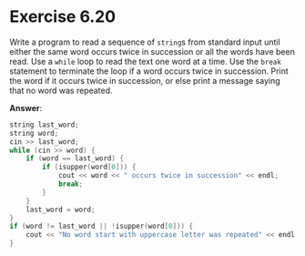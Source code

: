 # Exercise 6.20

Write a program to read a sequence of `string`s from standard input until either the same word occurs twice in succession or all the words have been read. Use a `while` loop to read the text one word at a time. Use the `break` statement to terminate the loop if a word occurs twice in succession. Print the word if it occurs twice in succession, or else print a message saying that no word was repeated.

**Answer**:

```cpp
string last_word;
string word;
cin >> last_word;
while (cin >> word) {
    if (word == last_word) {
        if (isupper(word[0])) {
            cout << word << " occurs twice in succession" << endl;
            break;
        }
    }
    last_word = word;
}
if (word != last_word || !isupper(word[0])) {
    cout << "No word start with uppercase letter was repeated" << endl;
}
```